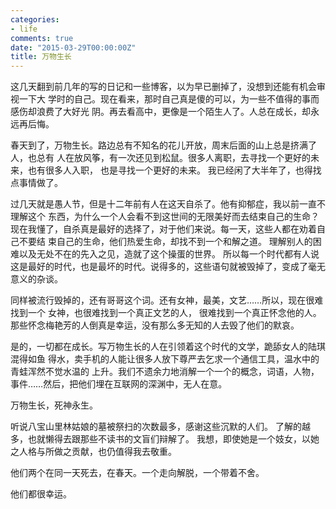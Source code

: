 ```yaml
---
categories:
- life
comments: true
date: "2015-03-29T00:00:00Z"
title: 万物生长
---
```

这几天翻到前几年的写的日记和一些博客，以为早已删掉了，没想到还能有机会审视一下大
学时的自己。现在看来，那时自己真是傻的可以，为一些不值得的事而感伤却浪费了大好光
阴。再去看高中，更像是一个陌生人了。人总在成长，却永远再后悔。




春天到了，万物生长。路边总有不知名的花儿开放，周末后面的山上总是挤满了人，也总有
人在放风筝，有一次还见到松鼠。很多人离职，去寻找一个更好的未来，也有很多人入职，
也是寻找一个更好的未来。
我已经闲了大半年了，也得找点事情做了。

过几天就是愚人节，但是十二年前有人在这天自杀了。他有抑郁症，我以前一直不理解这个
东西，为什么一个人会看不到这世间的无限美好而去结束自己的生命？
现在我懂了，自杀真是最好的选择了，对于他们来说。每一天，这些人都在劝着自己不要结
束自己的生命，他们热爱生命，却找不到一个和解之道。
理解别人的困难以及无处不在的先入之见，造就了这个操蛋的世界。
所以每一个时代都有人说这是最好的时代，也是最坏的时代。说得多的，这些语句就被毁掉了，变成了毫无意义的杂谈。

同样被流行毁掉的，还有哥哥这个词。还有女神，最美，文艺……所以，现在很难找到一个
女神，也很难找到一个真正文艺的人，
很难找到一个真正怀念他的人。那些怀念梅艳芳的人倒真是幸运，没有那么多无知的人去毁了他们的默哀。

是的，一切都在成长。写万物生长的人在引领着这个时代的文学，跪舔女人的陆琪混得如鱼
得水，卖手机的人能让很多人放下尊严去乞求一个通信工具，温水中的青蛙浑然不觉水温的
上升。我们不遗余力地消解一个一个的概念，词语，人物，事件……然后，把他们埋在互联网的深渊中，无人在意。

万物生长，死神永生。

听说八宝山里林姑娘的墓被祭扫的次数最多，感谢这些沉默的人们。
了解的越多，也就懒得去跟那些不读书的文盲们辩解了。
我想，即使她是一个妓女，以她之人格与所做之贡献，也仍值得我去敬重。

他们两个在同一天死去，在春天。一个走向解脱，一个带着不舍。

他们都很幸运。
